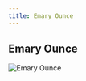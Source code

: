 ```yaml
---
title: Emary Ounce
---
```


Emary Ounce
-----------


![Emary Ounce](/images/stories/saga/gundamzz/persos/emary-ounce.png)


 

